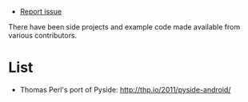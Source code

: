 * [Report issue](../README.md#create_issue)

There have been side projects and example code made available from various contributors.

List
===
* Thomas Perl's port of Pyside: http://thp.io/2011/pyside-android/

<!---
 vi: ft=markdown:et:ts=4:fdm=marker
 -->

